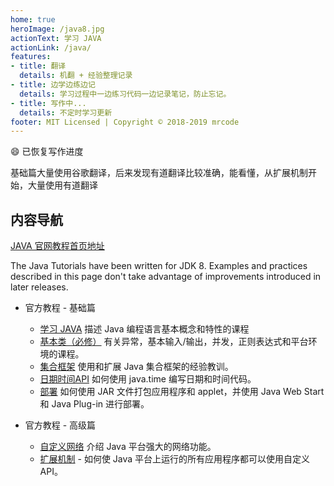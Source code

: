 ```yaml
---
home: true
heroImage: /java8.jpg
actionText: 学习 JAVA
actionLink: /java/
features:
- title: 翻译
  details: 机翻 + 经验整理记录
- title: 边学边练边记
  details: 学习过程中一边练习代码一边记录笔记，防止忘记。
- title: 写作中...
  details: 不定时学习更新
footer: MIT Licensed | Copyright © 2018-2019 mrcode
---
```


:smile: 已恢复写作进度

基础篇大量使用谷歌翻译，后来发现有道翻译比较准确，能看懂，从扩展机制开始，大量使用有道翻译

## 内容导航

[JAVA 官网教程首页地址](https://docs.oracle.com/javase/tutorial/index.html)

The Java Tutorials have been written for JDK 8. Examples and practices described in this page don't take advantage of improvements introduced in later releases.

- 官方教程 - 基础篇
  - [学习 JAVA](/java/) 描述 Java 编程语言基本概念和特性的课程
  - [基本类（必修）](/essential/) 有关异常，基本输入/输出，并发，正则表达式和平台环境的课程。
  - [集合框架](/collections/) 使用和扩展 Java 集合框架的经验教训。
  - [日期时间API](/datetime/) 如何使用 java.time 编写日期和时间代码。
  - [部署](/deployment/) 如何使用 JAR 文件打包应用程序和 applet，并使用 Java Web Start 和 Java Plug-in 进行部署。

- 官方教程 - 高级篇
  - [自定义网络](/networking/) 介绍 Java 平台强大的网络功能。
  - [扩展机制](/ext/) - 如何使 Java 平台上运行的所有应用程序都可以使用自定义 API。
